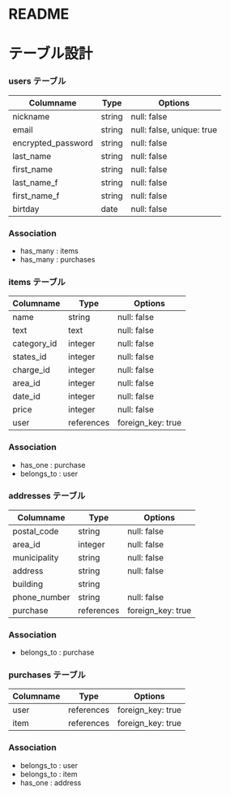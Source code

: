 # README

# テーブル設計

### users テーブル

| Columname          | Type   | Options                   |
| ------------------ | ------ | ------------------------- |
| nickname           | string | null: false               |
| email              | string | null: false, unique: true |
| encrypted_password | string | null: false               |
| last_name          | string | null: false               |
| first_name         | string | null: false               |
| last_name_f        | string | null: false               |
| first_name_f       | string | null: false               |
| birtday            | date   | null: false               |

### Association

- has_many : items
- has_many : purchases


### items テーブル

| Columname   | Type          | Options           |
| ----------- | ------------- | ----------------- |
| name   　　　| string        | null: false       |
| text        | text          | null: false       |
| category_id | integer       | null: false       |
| states_id   | integer       | null: false       |
| charge_id   | integer       | null: false       |
| area_id     | integer       | null: false       |
| date_id     | integer       | null: false       |
| price       | integer       | null: false       |
| user        | references    | foreign_key: true |

### Association

- has_one : purchase
- belongs_to : user


### addresses テーブル

| Columname     | Type         | Options           |
| ------------- | ------------ | ----------------- |
| postal_code   | string       | null: false       |
| area_id       | integer      | null: false       |
| municipality  | string       | null: false       |
| address       | string       | null: false       |
| building      | string       |                   |
| phone_number  | string       | null: false       |
| purchase      | references   | foreign_key: true |

### Association

- belongs_to : purchase


### purchases テーブル

| Columname     | Type         | Options           |
| ------------- | ------------ | ----------------- |
| user          | references   | foreign_key: true |
| item          | references   | foreign_key: true |

### Association

- belongs_to : user
- belongs_to : item
- has_one : address
